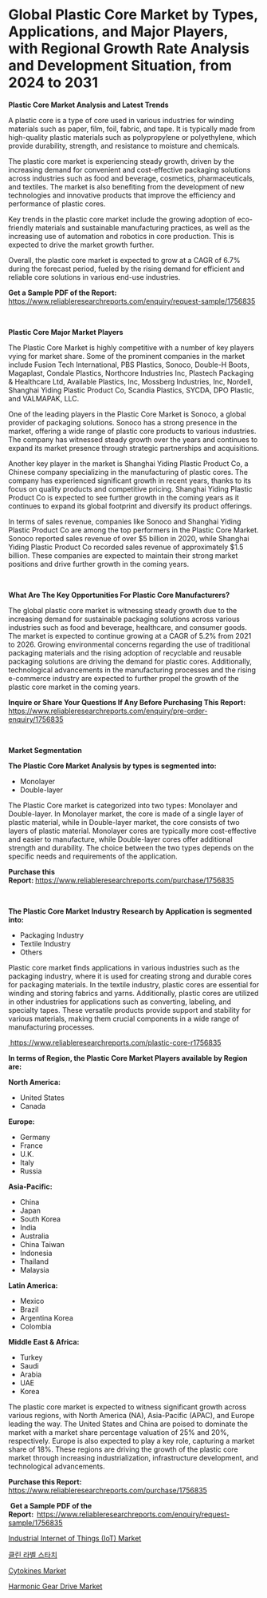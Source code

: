 <p><h1>Global Plastic Core Market by Types, Applications, and Major Players, with Regional Growth Rate Analysis and Development Situation, from 2024 to 2031</h1></p><p><strong>Plastic Core Market Analysis and Latest Trends</strong></p>
<p><p>A plastic core is a type of core used in various industries for winding materials such as paper, film, foil, fabric, and tape. It is typically made from high-quality plastic materials such as polypropylene or polyethylene, which provide durability, strength, and resistance to moisture and chemicals.</p><p>The plastic core market is experiencing steady growth, driven by the increasing demand for convenient and cost-effective packaging solutions across industries such as food and beverage, cosmetics, pharmaceuticals, and textiles. The market is also benefiting from the development of new technologies and innovative products that improve the efficiency and performance of plastic cores.</p><p>Key trends in the plastic core market include the growing adoption of eco-friendly materials and sustainable manufacturing practices, as well as the increasing use of automation and robotics in core production. This is expected to drive the market growth further.</p><p>Overall, the plastic core market is expected to grow at a CAGR of 6.7% during the forecast period, fueled by the rising demand for efficient and reliable core solutions in various end-use industries.</p></p>
<p><strong>Get a Sample PDF of the Report:&nbsp;</strong> <a href="https://www.reliableresearchreports.com/enquiry/request-sample/1756835">https://www.reliableresearchreports.com/enquiry/request-sample/1756835</a></p>
<p>&nbsp;</p>
<p><strong>Plastic Core Major Market Players</strong></p>
<p><p>The Plastic Core Market is highly competitive with a number of key players vying for market share. Some of the prominent companies in the market include Fusion Tech International, PBS Plastics, Sonoco, Double-H Boots, Magaplast, Condale Plastics, Northcore Industries Inc, Plastech Packaging & Healthcare Ltd, Available Plastics, Inc, Mossberg Industries, Inc, Nordell, Shanghai Yiding Plastic Product Co, Scandia Plastics, SYCDA, DPO Plastic, and VALMAPAK, LLC.</p><p>One of the leading players in the Plastic Core Market is Sonoco, a global provider of packaging solutions. Sonoco has a strong presence in the market, offering a wide range of plastic core products to various industries. The company has witnessed steady growth over the years and continues to expand its market presence through strategic partnerships and acquisitions.</p><p>Another key player in the market is Shanghai Yiding Plastic Product Co, a Chinese company specializing in the manufacturing of plastic cores. The company has experienced significant growth in recent years, thanks to its focus on quality products and competitive pricing. Shanghai Yiding Plastic Product Co is expected to see further growth in the coming years as it continues to expand its global footprint and diversify its product offerings.</p><p>In terms of sales revenue, companies like Sonoco and Shanghai Yiding Plastic Product Co are among the top performers in the Plastic Core Market. Sonoco reported sales revenue of over $5 billion in 2020, while Shanghai Yiding Plastic Product Co recorded sales revenue of approximately $1.5 billion. These companies are expected to maintain their strong market positions and drive further growth in the coming years.</p></p>
<p>&nbsp;</p>
<p><strong>What Are The Key Opportunities For Plastic Core Manufacturers?</strong></p>
<p><p>The global plastic core market is witnessing steady growth due to the increasing demand for sustainable packaging solutions across various industries such as food and beverage, healthcare, and consumer goods. The market is expected to continue growing at a CAGR of 5.2% from 2021 to 2026. Growing environmental concerns regarding the use of traditional packaging materials and the rising adoption of recyclable and reusable packaging solutions are driving the demand for plastic cores. Additionally, technological advancements in the manufacturing processes and the rising e-commerce industry are expected to further propel the growth of the plastic core market in the coming years.</p></p>
<p><strong>Inquire or Share Your Questions If Any Before Purchasing This Report:</strong> <a href="https://www.reliableresearchreports.com/enquiry/pre-order-enquiry/1756835">https://www.reliableresearchreports.com/enquiry/pre-order-enquiry/1756835</a></p>
<p>&nbsp;</p>
<p><strong>Market Segmentation</strong></p>
<p><strong>The Plastic Core Market Analysis by types is segmented into:</strong></p>
<p><ul><li>Monolayer</li><li>Double-layer</li></ul></p>
<p><p>The Plastic Core market is categorized into two types: Monolayer and Double-layer. In Monolayer market, the core is made of a single layer of plastic material, while in Double-layer market, the core consists of two layers of plastic material. Monolayer cores are typically more cost-effective and easier to manufacture, while Double-layer cores offer additional strength and durability. The choice between the two types depends on the specific needs and requirements of the application.</p></p>
<p><strong>Purchase this Report:&nbsp;</strong><a href="https://www.reliableresearchreports.com/purchase/1756835">https://www.reliableresearchreports.com/purchase/1756835</a></p>
<p>&nbsp;</p>
<p><strong>The Plastic Core Market Industry Research by Application is segmented into:</strong></p>
<p><ul><li>Packaging Industry</li><li>Textile Industry</li><li>Others</li></ul></p>
<p><p>Plastic core market finds applications in various industries such as the packaging industry, where it is used for creating strong and durable cores for packaging materials. In the textile industry, plastic cores are essential for winding and storing fabrics and yarns. Additionally, plastic cores are utilized in other industries for applications such as converting, labeling, and specialty tapes. These versatile products provide support and stability for various materials, making them crucial components in a wide range of manufacturing processes.</p></p>
<p><a href="https://www.reliableresearchreports.com/plastic-core-r1756835">&nbsp;https://www.reliableresearchreports.com/plastic-core-r1756835</a></p>
<p><strong>In terms of Region, the Plastic Core Market Players available by Region are:</strong></p>
<p>
    <p> <strong> North America: </strong>
        <ul>
            <li>United States</li>
            <li>Canada</li>
        </ul>
        </p> 
    <p> <strong> Europe: </strong>
        <ul>
            <li>Germany</li>
            <li>France</li>
            <li>U.K.</li>
            <li>Italy</li>
            <li>Russia</li>
        </ul>
        </p> 
    <p> <strong> Asia-Pacific: </strong>
        <ul>
            <li>China</li>
            <li>Japan</li>
            <li>South Korea</li>
            <li>India</li>
            <li>Australia</li>
            <li>China Taiwan</li>
            <li>Indonesia</li>
            <li>Thailand</li>
            <li>Malaysia</li>
        </ul>
        </p> 
    <p> <strong> Latin America: </strong>
        <ul>
            <li>Mexico</li>
            <li>Brazil</li>
            <li>Argentina Korea</li>
            <li>Colombia</li>
        </ul>
        </p> 
    <p> <strong> Middle East & Africa: </strong>
        <ul>
            <li>Turkey</li>
            <li>Saudi</li>
            <li>Arabia</li>
            <li>UAE</li>
            <li>Korea</li>
        </ul>
    </p>
    </p>
<p><p>The plastic core market is expected to witness significant growth across various regions, with North America (NA), Asia-Pacific (APAC), and Europe leading the way. The United States and China are poised to dominate the market with a market share percentage valuation of 25% and 20%, respectively. Europe is also expected to play a key role, capturing a market share of 18%. These regions are driving the growth of the plastic core market through increasing industrialization, infrastructure development, and technological advancements.</p></p>
<p><strong>Purchase this Report: </strong><a href="https://www.reliableresearchreports.com/purchase/1756835">https://www.reliableresearchreports.com/purchase/1756835</a></p>
<p>&nbsp;<strong>Get a Sample PDF of the Report:&nbsp;&nbsp;</strong><a href="https://www.reliableresearchreports.com/enquiry/request-sample/1756835">https://www.reliableresearchreports.com/enquiry/request-sample/1756835</a></p>
<p><strong></strong></p>
<p><p><a href="https://github.com/kishanagarner91/Market-Research-Report-List-1/blob/main/industrial-internet-of-things-iot-market.md">Industrial Internet of Things (IoT) Market</a></p><p><a href="https://github.com/tasfiyaj85/Market-Research-Report-List-1/blob/main/16306945951.md">클린 라벨 스타치</a></p><p><a href="https://issuu.com/reportprime-2/docs/cytokines-market-size-2030.pptx">Cytokines Market</a></p><p><a href="https://github.com/dinty11332244/Market-Research-Report-List-1/blob/main/harmonic-gear-drive-market.md">Harmonic Gear Drive Market</a></p></p>